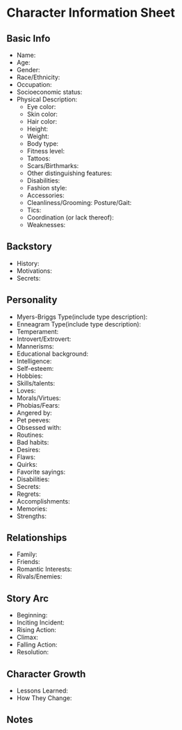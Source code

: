 # Character Information Sheet 

## Basic Info

- Name:
- Age: 
- Gender:
- Race/Ethnicity:
- Occupation:
- Socioeconomic status:
- Physical Description:
  - Eye color:
  - Skin color:
  - Hair color:
  - Height:
  - Weight:
  - Body type:
  - Fitness       level:
  - Tattoos:
  - Scars/Birthmarks:
  - Other distinguishing features:
  - Disabilities:
  - Fashion style:
  - Accessories:
  - Cleanliness/Grooming:
Posture/Gait:
  - Tics:
  - Coordination (or lack thereof):
  - Weaknesses:

## Backstory

- History:
- Motivations:
- Secrets:

## Personality

- Myers-Briggs Type(include type description):
- Enneagram Type(include type description):
- Temperament:
- Introvert/Extrovert:
- Mannerisms:
- Educational background:
- Intelligence:
- Self-esteem:
- Hobbies:
- Skills/talents:
- Loves:
- Morals/Virtues:
- Phobias/Fears:
- Angered by:
- Pet peeves:
- Obsessed with:
- Routines:
- Bad habits:
- Desires:
- Flaws:
- Quirks:
- Favorite sayings:
- Disabilities:
- Secrets:
- Regrets:
- Accomplishments:
- Memories:
- Strengths:

## Relationships

- Family:
- Friends:
- Romantic Interests:
- Rivals/Enemies:

## Story Arc

- Beginning:
- Inciting Incident:
- Rising Action:
- Climax:
- Falling Action:
- Resolution:

## Character Growth

- Lessons Learned:
- How They Change:

## Notes